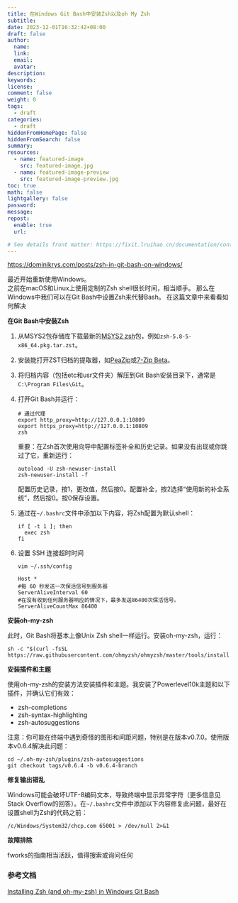 ```yaml
---
title: 在Windows Git Bash中安装Zsh以及oh My Zsh
subtitle:
date: 2023-12-01T16:32:42+08:00
draft: false
author:
  name:
  link:
  email:
  avatar:
description:
keywords:
license:
comment: false
weight: 0
tags:
  - draft
categories:
  - draft
hiddenFromHomePage: false
hiddenFromSearch: false
summary:
resources:
  - name: featured-image
    src: featured-image.jpg
  - name: featured-image-preview
    src: featured-image-preview.jpg
toc: true
math: false
lightgallery: false
password:
message:
repost:
  enable: true
  url:

# See details front matter: https://fixit.lruihao.cn/documentation/content-management/introduction/#front-matter
---
```


<!--more-->
https://dominikrys.com/posts/zsh-in-git-bash-on-windows/

最近开始重新使用Windows。  
之前在macOS和Linux上使用定制的Zsh shell很长时间，相当顺手。
那么在Windows中我们可以在Git Bash中设置Zsh来代替Bash。
在这篇文章中来看看如何解决

**在Git Bash中安装Zsh**

1. 从MSYS2包存储库下载最新的[MSYS2 zsh](https://packages.msys2.org/package/zsh?repo=msys&variant=x86_64)包，例如`zsh-5.8-5-x86_64.pkg.tar.zst`。

2. 安装能打开ZST归档的提取器，如[PeaZip](https://peazip.github.io/)或[7-Zip Beta](https://www.7-zip.org/)。

3. 将归档内容（包括etc和usr文件夹）解压到Git Bash安装目录下，通常是`C:\Program Files\Git`。

4. 打开Git Bash并运行：
   ```
   # 通过代理
   export http_proxy=http://127.0.0.1:10809
   export https_proxy=http://127.0.0.1:10809
   zsh
   ```
   重要：在Zsh首次使用向导中配置标签补全和历史记录。如果没有出现或你跳过了它，重新运行：
   ```
   autoload -U zsh-newuser-install
   zsh-newuser-install -f
   ```
   配置历史记录，按1，更改值，然后按0。配置补全，按2选择“使用新的补全系统”，然后按0。按0保存设置。

5. 通过在`~/.bashrc`文件中添加以下内容，将Zsh配置为默认shell：
   ```
   if [ -t 1 ]; then
     exec zsh
   fi
   ```
6. 设置 SSH 连接超时时间
   ```angular2html
   vim ~/.ssh/config
   ```
   ```vim
   Host *
   #每 60 秒发送一次保活信号到服务器
   ServerAliveInterval 60
   #在没有收到任何服务器响应的情况下，最多发送86400次保活信号。
   ServerAliveCountMax 86400
   ```

**安装oh-my-zsh**

此时，Git Bash将基本上像Unix Zsh shell一样运行。安装oh-my-zsh，运行：
```
sh -c "$(curl -fsSL https://raw.githubusercontent.com/ohmyzsh/ohmyzsh/master/tools/install.sh)"
```

**安装插件和主题**

使用oh-my-zsh的安装方法安装插件和主题。我安装了Powerlevel10k主题和以下插件，并确认它们有效：
- zsh-completions
- zsh-syntax-highlighting
- zsh-autosuggestions

注意：你可能在终端中遇到奇怪的图形和间距问题，特别是在版本v0.7.0。使用版本v0.6.4解决此问题：
```
cd ~/.oh-my-zsh/plugins/zsh-autosuggestions
git checkout tags/v0.6.4 -b v0.6.4-branch
```

**修复输出错乱**

Windows可能会破坏UTF-8编码文本，导致终端中显示异常字符（更多信息见Stack Overflow的回答）。在`~/.bashrc`文件中添加以下内容修复此问题，最好在设置shell为Zsh的代码之前：
```
/c/Windows/System32/chcp.com 65001 > /dev/null 2>&1
```

**故障排除**

fworks的指南相当活跃，值得搜索或询问任何

### 参考文档
[Installing Zsh (and oh-my-zsh) in Windows Git Bash](https://dominikrys.com/posts/zsh-in-git-bash-on-windows/)
